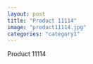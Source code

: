 ```yaml
---
layout: post
title: "Product 11114"
image: "product11114.jpg"
categories: "category1"
---
```

Product 11114

